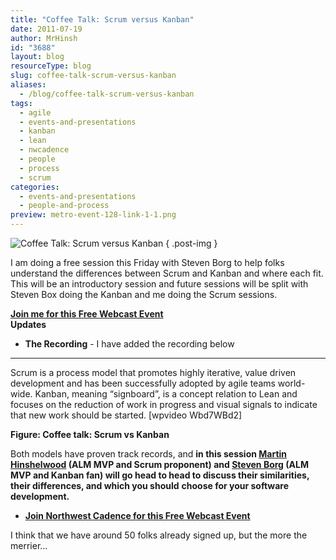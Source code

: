 ```yaml
---
title: "Coffee Talk: Scrum versus Kanban"
date: 2011-07-19
author: MrHinsh
id: "3688"
layout: blog
resourceType: blog
slug: coffee-talk-scrum-versus-kanban
aliases:
  - /blog/coffee-talk-scrum-versus-kanban
tags:
  - agile
  - events-and-presentations
  - kanban
  - lean
  - nwcadence
  - people
  - process
  - scrum
categories:
  - events-and-presentations
  - people-and-process
preview: metro-event-128-link-1-1.png
---
```


![Coffee Talk: Scrum versus Kanban ](images/1475243493-2.png)
{ .post-img }

I am doing a free session this Friday with Steven Borg to help folks understand the differences between Scrum and Kanban and where each fit. This will be an introductory session and future sessions will be split with Steven Box doing the Kanban and me doing the Scrum sessions.

**[Join me for this Free Webcast Event](http://scrumvskanban.eventbrite.com/)**  
**Updates**

- **The Recording** - I have added the recording below

---

Scrum is a process model that promotes highly iterative, value driven development and has been successfully adopted by agile teams world-wide. Kanban, meaning “signboard”, is a concept relation to Lean and focuses on the reduction of work in progress and visual signals to indicate that new work should be started. \[wpvideo Wbd7WBd2\]

**Figure: Coffee talk: Scrum vs Kanban**

Both models have proven track records, and **in this session [Martin Hinshelwood](http://blog.hinshelwood.com/) (ALM MVP and Scrum proponent) and [Steven Borg](http://blog.nwcadence.com/) (ALM MVP and Kanban fan) will go head to head to discuss their similarities, their differences, and which you should** **choose for your software development.**

- **[Join Northwest Cadence for this Free Webcast Event](http://scrumvskanban.eventbrite.com/)**

I think that we have around 50 folks already signed up, but the more the merrier…
